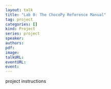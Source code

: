 ```yaml
---
layout: talk
title: "Lab 0: The ChocoPy Reference Manual"
tag: project
categories: []
kind: Project
series: project
speaker:
authors:
pdf:
image:
talkURL:
eventURL:
event:
---
```


project instructions

